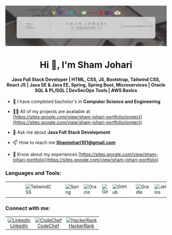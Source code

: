 ![MasterHead](https://github.com/ShamJohari20/ShamJohari20/blob/main/Full%20Stack%20Java%20By%20Sham%20Johari.png)

<h1 align="center">Hi 👋, I'm Sham Johari</h1>
<h4 align="center">Java Full Stack Developer | HTML, CSS, JS, Bootstrap, Tailwind CSS, React JS | Java SE & Java EE, Spring, Spring Boot, Microservices | Oracle SQL & PL/SQL | DevSecOps Tools | AWS Basics</h4>

- 🌱 I have completed bachelor's in **Computer Science and Engineering**

- 👨‍💻 All of my projects are available at [https://sites.google.com/view/sham-johari-portfolio/project](https://sites.google.com/view/sham-johari-portfolio/project)

- 💬 Ask me about **Java Full Stack Development**

- 📫 How to reach me **Shamjohari101@gmail.com**

- 📄 Know about my experiences [https://sites.google.com/view/sham-johari-portfolio](https://sites.google.com/view/sham-johari-portfolio)


<h3 align="left">Languages and Tools:</h3>

<table>
  <tr>
    <td><img src="https://raw.githubusercontent.com/devicons/devicon/master/icons/html5/html5-original.svg" alt="HTML5" width="40" height="40"/></td>
    <td><img src="https://raw.githubusercontent.com/devicons/devicon/master/icons/css3/css3-original.svg" alt="CSS3" width="40" height="40"/></td>
    <td><img src="https://raw.githubusercontent.com/devicons/devicon/master/icons/javascript/javascript-original.svg" alt="JavaScript" width="40" height="40"/></td>
    <td><img src="https://raw.githubusercontent.com/devicons/devicon/master/icons/bootstrap/bootstrap-original.svg" alt="Bootstrap" width="40" height="40"/></td>
    <td><img src="https://www.vectorlogo.zone/logos/tailwindcss/tailwindcss-icon.svg" alt="TailwindCSS" width="40" height="40"/></td>
    <td><img src="https://raw.githubusercontent.com/devicons/devicon/master/icons/react/react-original.svg" alt="React" width="40" height="40"/></td>
    <td><img src="https://raw.githubusercontent.com/devicons/devicon/master/icons/java/java-original.svg" alt="Java" width="40" height="40"/></td>
    <td><img src="https://www.vectorlogo.zone/logos/springio/springio-icon.svg" alt="Spring" width="40" height="40"/></td>
    <td><img src="https://www.vectorlogo.zone/logos/oracle/oracle-icon.svg" alt="Oracle" width="40" height="40"/></td>
    <td><img src="https://www.vectorlogo.zone/logos/git-scm/git-scm-icon.svg" alt="Git" width="40" height="40"/></td>
<!--     <td><img src="https://www.vectorlogo.zone/logos/git/git-icon.svg" alt="GIT" width="40" height="40"/></td> -->
<!--     <td><img src="https://www.vectorlogo.zone/logos/maven/maven-icon.svg" alt="Maven" width="40" height="40"/></td> -->
    <td><img src="https://github.githubassets.com/images/modules/logos_page/GitHub-Mark.png" alt="GitHub" width="40" height="40"/></td>
        <td><img src="https://raw.githubusercontent.com/devicons/devicon/master/icons/apache/apache-original.svg" alt="Apache" width="40" height="40"/></td>
    <td><img src="https://www.vectorlogo.zone/logos/gradle/gradle-icon.svg" alt="Gradle" width="40" height="40"/></td>
    <td><img src="https://www.vectorlogo.zone/logos/jenkins/jenkins-icon.svg" alt="Jenkins" width="40" height="40"/></td>
<!--     <td><img src="https://www.vectorlogo.zone/logos/jira/jira-icon.svg" alt="Jira" width="40" height="40"/></td> -->
    <td><img src="https://www.vectorlogo.zone/logos/docker/docker-icon.svg" alt="Dockers" width="40" height="40"/></td>
     <td><img src="https://upload.wikimedia.org/wikipedia/commons/0/05/Devops-toolchain.svg" alt="DevOps" width="40" height="40"/></td>
  <td><img src="https://cdn.jsdelivr.net/npm/simple-icons@v9/icons/amazonaws.svg" alt="AWS" width="40" height="40"/></td>
<!--     <td><img src="https://www.vectorlogo.zone/logos/sonarqube/sonarqube-icon.svg" alt="Sonarqube" width="40" height="40"/></td> -->
<!--     <td><img src="https://www.vectorlogo.zone/logos/datadoghq/datadoghq-icon.svg" alt="Datadog" width="40" height="40"/></td> -->
<!--     <td><img src="https://www.vectorlogo.zone/logos/slf4j/slf4j-icon.svg" alt="SLF4J" width="40" height="40"/></td> -->
<!--     <td><img src="https://www.vectorlogo.zone/logos/junit/junit-icon.svg" alt="jUnit" width="40" height="40"/></td> -->
<!--     <td><img src="https://www.vectorlogo.zone/logos/mockito/mockito-icon.svg" alt="Mockito" width="40" height="40"/></td> -->
<!--     <td><img src="https://www.vectorlogo.zone/logos/elk/elk-icon.svg" alt="ELK" width="40" height="40"/></td> -->
<!--     <td><img src="https://www.vectorlogo.zone/logos/jmeter/jmeter-icon.svg" alt="Jmeter" width="40" height="40"/></td> -->
<!--     <td><img src="https://www.vectorlogo.zone/logos/heroku/heroku-icon.svg" alt="Heroku" width="40" height="40"/></td> -->
<!--     <td><img src="https://www.vectorlogo.zone/logos/chef/chef-icon.svg" alt="Chef" width="40" height="40"/></td> -->
  </tr>
</table>



<h3 align="left">Connect with me:</h3>

<table>
  <tr>
    <td align="center">
      <a href="https://www.linkedin.com/in/sham-johari-312a2b251" target="_blank" rel="noreferrer">
        <img src="https://raw.githubusercontent.com/rahuldkjain/github-profile-readme-generator/master/src/images/icons/Social/linked-in-alt.svg" alt="LinkedIn" width="40" height="40"/><br/>
        LinkedIn
      </a>
    </td>
    <td align="center">
      <a href="https://www.codechef.com/users/mauli_2cs47" target="_blank" rel="noreferrer">
        <img src="https://cdn.jsdelivr.net/npm/simple-icons@3.1.0/icons/codechef.svg" alt="CodeChef" width="40" height="40"/><br/>
        CodeChef
      </a>
    </td>
    <td align="center">
      <a href="https://www.hackerrank.com/shamjohari101?hr_r=1" target="_blank" rel="noreferrer">
        <img src="https://raw.githubusercontent.com/rahuldkjain/github-profile-readme-generator/master/src/images/icons/Social/hackerrank.svg" alt="HackerRank" width="40" height="40"/><br/>
        HackerRank
      </a>
    </td>
  </tr>
</table>





